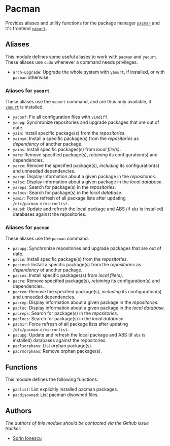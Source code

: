Pacman
======

Provides aliases and utility functions for the package manager [`pacman`][1] and
it's frontend [`yaourt`][2].

Aliases
-------

This module defines some useful aliases to work with `pacman` and `yaourt`.
These aliases use `sudo` whenever a command needs privileges.

- `arch-upgrade`: Upgrade the whole system with `yaourt`, if installed, or with
  `pacman` otherwise.

### Aliases for `yaourt`

These aliases use the `yaourt` command, and are thus only available, if
[`yaourt`][2] is installed.

- `yaconf`: Fix all configuration files with `vimdiff`.
- `yaupg`: Synchronize repositories and upgrade packages that are out of date.
- `yain`: Install specific package(s) from the *repositories*.
- `yainsd`: Install a specific package(s) from the *repositories* as
  *dependency* of another package.
- `yains`: Install specific packages(s) from *local file(s)*.
- `yare`: Remove specified package(s), *retaining* its configuration(s) and
  dependencies.
- `yarem`: Remove the specified package(s), *including* its configuration(s) and
  unneeded dependencies.
- `yarep`: Display information about a given package in the *repositories*.
- `yaloc`: Display information about a given package in the *local database*.
- `yareps`: Search for package(s) in the *repositories*.
- `yalocs`: Search for package(s) in the *local database*.
- `yamir`: Force refresh of all package lists after updating
  `/etc/pacman.d/mirrorlist`.
- `yaupd`: Update and refresh the local package and ABS (if `abs` is installed)
  databases against the repositories.

### Aliases for `pacman`

These aliases use the `pacman` command.

- `pacupg`: Synchronize repositories and upgrade packages that are out of date.
- `pacin`: Install specific package(s) from the *repositories*.
- `pacinsd`: Install a specific package(s) from the *repositories* as
  *dependency* of another package.
- `pacins`: Install specific packages(s) from *local file(s)*.
- `pacre`: Remove specified package(s), *retaining* its configuration(s) and
  dependencies.
- `pacrem`: Remove the specified package(s), *including* its configuration(s)
  and unneeded dependencies.
- `pacrep`: Display information about a given package in the *repositories*.
- `pacloc`: Display information about a given package in the *local database*.
- `pacreps`: Search for package(s) in the *repositories*.
- `paclocs`: Search for package(s) in the *local database*.
- `pacmir`: Force refresh of all package lists after updating
  `/etc/pacman.d/mirrorlist`.
- `pacupg`: Update and refresh the local package and ABS (if `abs` is installed)
  databases against the repositories.
- `paclsorphans`: List orphan package(s).
- `pacrmorphans`: Remove orphan package(s).

Functions
---------

This module defines the following functions:

- `paclist`: List explicitly installed pacman packages.
- `pacdisowned`: List pacman disowned files.

Authors
-------

*The authors of this module should be contacted via the Github issue tracker.*

- [Sorin Ionescu](/sorin-ionescu)

[1]: http://www.archlinux.org/pacman/
[2]: http://archlinux.fr/yaourt-en

